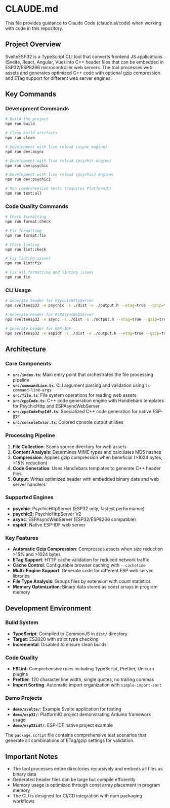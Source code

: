# CLAUDE.md

This file provides guidance to Claude Code (claude.ai/code) when working with code in this repository.

## Project Overview

SvelteESP32 is a TypeScript CLI tool that converts frontend JS applications (Svelte, React, Angular, Vue) into C++ header files that can be embedded in ESP32/ESP8266 microcontroller web servers. The tool processes web assets and generates optimized C++ code with optional gzip compression and ETag support for different web server engines.

## Key Commands

### Development Commands

```bash
# Build the project
npm run build

# Clean build artifacts
npm run clean

# Development with live reload (async engine)
npm run dev:async

# Development with live reload (psychic engine)
npm run dev:psychic

# Development with live reload (psychic2 engine)
npm run dev:psychic2

# Run comprehensive tests (requires PlatformIO)
npm run test:all
```

### Code Quality Commands

```bash
# Check formatting
npm run format:check

# Fix formatting
npm run format:fix

# Check linting
npm run lint:check

# Fix linting issues
npm run lint:fix

# Fix all formatting and linting issues
npm run fix
```

### CLI Usage

```bash
# Generate header for PsychicHttpServer
npx svelteesp32 -e psychic -s ./dist -o ./output.h --etag=true --gzip=true

# Generate header for ESPAsyncWebServer
npx svelteesp32 -e async -s ./dist -o ./output.h --etag=true --gzip=true

# Generate header for ESP-IDF
npx svelteesp32 -e espidf -s ./dist -o ./output.h --etag=true --gzip=true
```

## Architecture

### Core Components

- **`src/index.ts`**: Main entry point that orchestrates the file processing pipeline
- **`src/commandLine.ts`**: CLI argument parsing and validation using `ts-command-line-args`
- **`src/file.ts`**: File system operations for reading web assets
- **`src/cppCode.ts`**: C++ code generation engine with Handlebars templates for PsychicHttp and ESPAsyncWebServer
- **`src/cppCodeEspIdf.ts`**: Specialized C++ code generation for native ESP-IDF
- **`src/consoleColor.ts`**: Colored console output utilities

### Processing Pipeline

1. **File Collection**: Scans source directory for web assets
2. **Content Analysis**: Determines MIME types and calculates MD5 hashes
3. **Compression**: Applies gzip compression when beneficial (>1024 bytes, >15% reduction)
4. **Code Generation**: Uses Handlebars templates to generate C++ header files
5. **Output**: Writes optimized header with embedded binary data and web server handlers

### Supported Engines

- **psychic**: PsychicHttpServer (ESP32 only, fastest performance)
- **psychic2**: PsychicHttpServer V2
- **async**: ESPAsyncWebServer (ESP32/ESP8266 compatible)
- **espidf**: Native ESP-IDF web server

### Key Features

- **Automatic Gzip Compression**: Compresses assets when size reduction >15% and >1024 bytes
- **ETag Support**: HTTP cache validation for reduced network traffic
- **Cache Control**: Configurable browser caching with `--cachetime`
- **Multi-Engine Support**: Generate code for different ESP web server libraries
- **File Type Analysis**: Groups files by extension with count statistics
- **Memory Optimization**: Binary data stored as const arrays in program memory

## Development Environment

### Build System

- **TypeScript**: Compiled to CommonJS in `dist/` directory
- **Target**: ES2020 with strict type checking
- **Incremental**: Disabled to ensure clean builds

### Code Quality

- **ESLint**: Comprehensive rules including TypeScript, Prettier, Unicorn plugins
- **Prettier**: 120 character line width, single quotes, no trailing commas
- **Import Sorting**: Automatic import organization with `simple-import-sort`

### Demo Projects

- **`demo/svelte/`**: Example Svelte application for testing
- **`demo/esp32/`**: PlatformIO project demonstrating Arduino framework usage
- **`demo/esp32idf/`**: ESP-IDF native project example

The `package.script` file contains comprehensive test scenarios that generate all combinations of ETag/gzip settings for validation.

## Important Notes

- The tool processes entire directories recursively and embeds all files as binary data
- Generated header files can be large but compile efficiently
- Memory usage is optimized through const array placement in program memory
- The CLI is designed for CI/CD integration with npm packaging workflows
